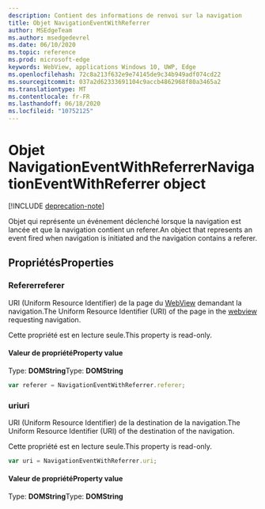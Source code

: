 ```yaml
---
description: Contient des informations de renvoi sur la navigation
title: Objet NavigationEventWithReferrer
author: MSEdgeTeam
ms.author: msedgedevrel
ms.date: 06/10/2020
ms.topic: reference
ms.prod: microsoft-edge
keywords: WebView, applications Windows 10, UWP, Edge
ms.openlocfilehash: 72c8a213f632e9e74145de9c34b949adf074cd22
ms.sourcegitcommit: 037a2d62333691104c9accb4862968f80a3465a2
ms.translationtype: MT
ms.contentlocale: fr-FR
ms.lasthandoff: 06/18/2020
ms.locfileid: "10752125"
---
```

# <span data-ttu-id="37070-104">Objet NavigationEventWithReferrer</span><span class="sxs-lookup"><span data-stu-id="37070-104">NavigationEventWithReferrer object</span></span>  

[!INCLUDE [deprecation-note](../includes/deprecation-note.md)]  

<span data-ttu-id="37070-105">Objet qui représente un événement déclenché lorsque la navigation est lancée et que la navigation contient un referer.</span><span class="sxs-lookup"><span data-stu-id="37070-105">An object that represents an event fired when navigation is initiated and the navigation contains a referer.</span></span>  

## <span data-ttu-id="37070-106">Propriétés</span><span class="sxs-lookup"><span data-stu-id="37070-106">Properties</span></span>  

### <span data-ttu-id="37070-107">Referer</span><span class="sxs-lookup"><span data-stu-id="37070-107">referer</span></span>

<span data-ttu-id="37070-108">URI (Uniform Resource Identifier) de la page du [WebView](../webview.md) demandant la navigation.</span><span class="sxs-lookup"><span data-stu-id="37070-108">The Uniform Resource Identifier (URI) of the page in the [webview](../webview.md) requesting navigation.</span></span>  

<span data-ttu-id="37070-109">Cette propriété est en lecture seule.</span><span class="sxs-lookup"><span data-stu-id="37070-109">This property is read-only.</span></span>  

#### <span data-ttu-id="37070-110">Valeur de propriété</span><span class="sxs-lookup"><span data-stu-id="37070-110">Property value</span></span>  

<span data-ttu-id="37070-111">Type: **DOMString**</span><span class="sxs-lookup"><span data-stu-id="37070-111">Type: **DOMString**</span></span>  

```javascript
var referer = NavigationEventWithReferrer.referer;
```  

### <span data-ttu-id="37070-112">uri</span><span class="sxs-lookup"><span data-stu-id="37070-112">uri</span></span>  

<span data-ttu-id="37070-113">URI (Uniform Resource Identifier) de la destination de la navigation.</span><span class="sxs-lookup"><span data-stu-id="37070-113">The Uniform Resource Identifier (URI) of the destination of the navigation.</span></span>  

<span data-ttu-id="37070-114">Cette propriété est en lecture seule.</span><span class="sxs-lookup"><span data-stu-id="37070-114">This property is read-only.</span></span>  

```javascript
var uri = NavigationEventWithReferrer.uri;
```  

#### <span data-ttu-id="37070-115">Valeur de propriété</span><span class="sxs-lookup"><span data-stu-id="37070-115">Property value</span></span>  

<span data-ttu-id="37070-116">Type: **DOMString**</span><span class="sxs-lookup"><span data-stu-id="37070-116">Type: **DOMString**</span></span>  
